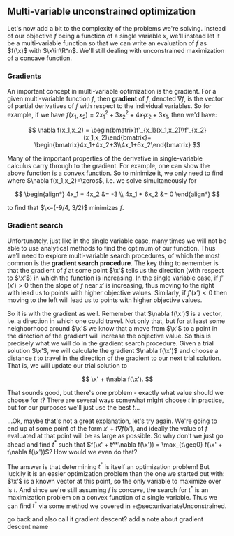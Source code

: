 ## Multi-variable unconstrained optimization

Let's now add a bit to the complexity of the problems we're solving. Instead of our objective $f$ being a function of a single variable $x$, we'll instead let it be a multi-variable function so that we can write an evaluation of $f$ as $f(\x)$ with $\x\in\R^n$. We'll still dealing with unconstrained maximization of a concave function.

### Gradients

An important concept in multi-variable optimization is the gradient. For a given multi-variable function $f$, then **gradient** of $f$, denoted $\nabla f$, is the vector of partial derivatives of $f$ with respect to the individual variables. So for example, if we have $f(x_1,x_2)=2x_1^2+3x_2^2+4x_1x_2+3x_1$, then we'd have:

$$
\nabla f(x_1,x_2) = \begin{bmatrix}f'_{x_1}(x_1,x_2)\\f'_{x_2}(x_1,x_2)\end{bmatrix}= \begin{bmatrix}4x_1+4x_2+3\\4x_1+6x_2\end{bmatrix}
$$

Many of the important properties of the derivative in single-variable calculus carry through to the gradient. For example, one can show the above function is a convex function. So to minimize it, we only need to find where $\nabla f(x_1,x_2)=\zeros$, i.e. we solve simultaneously for

$$
\begin{align*}
4x_1 + 4x_2 &= -3 \\
4x_1 + 6x_2 &= 0
\end{align*}
$$

to find that $\x=(-9/4, 3/2)$ minimizes $f$.

### Gradient search

Unfortunately, just like in the single variable case, many times we will not be able to use analytical methods to find the optimum of our function. Thus we'll need to explore multi-variable search procedures, of which the most common is the **gradient search procedure**. The key thing to remember is that the gradient of $f$ at some point $\x'$ tells us the direction (with respect to $\x'$) in which the function is increasing. In the single variable case, if $f'(x')>0$ then the slope of $f$ near $x'$ is increasing, thus moving to the right with lead us to points with higher objective values. Similarly, if $f'(x')<0$ then moving to the left will lead us to points with higher objective values.

So it is with the gradient as well. Remember that $\nabla f(\x')$ is a vector, i.e. a direction in which one could travel. Not only that, but for at least some neighborhood around $\x'$ we know that a move from $\x'$ to a point in the direction of the gradient will increase the objective value. So this is precisely what we will do in the gradient search procedure. Given a trial solution $\x'$, we will calculate the gradient $\nabla f(\x')$ and choose a distance $t$ to travel in the direction of the gradient to our next trial solution. That is, we will update our trial solution to

$$
\x' + t\nabla f(\x').
$$

That sounds good, but there's one problem - exactly what value should we choose for $t$? There are several ways somewhat might choose $t$ in practice, but for our purposes we'll just use the best $t$...

...Ok, maybe that's not a great explanation, let's try again. We're going to end up at some point of the form $x' + t\nabla f(x')$, and ideally the value of $f$ evaluated at that point will be as large as possible. So why don't we just go ahead and find $t^*$ such that $f(\x' + t^*\nabla f(\x')) = \max_{t\geq0} f(\x' + t\nabla f(\x'))$? How would we even do that?

The answer is that determining $t^*$ is itself an optimization problem! But luckily it is an easier optimization problem than the one we started out with: $\x'$ is a known vector at this point, so the only variable to maximize over is $t$. And since we're still assuming $f$ is concave, the search for $t^*$ is an maximization problem on a convex function of a single variable. Thus we can find $t^*$ via some method we covered in +@sec:univariateUnconstrained.

go back and also call it gradient descent? add a note about gradient descent name
